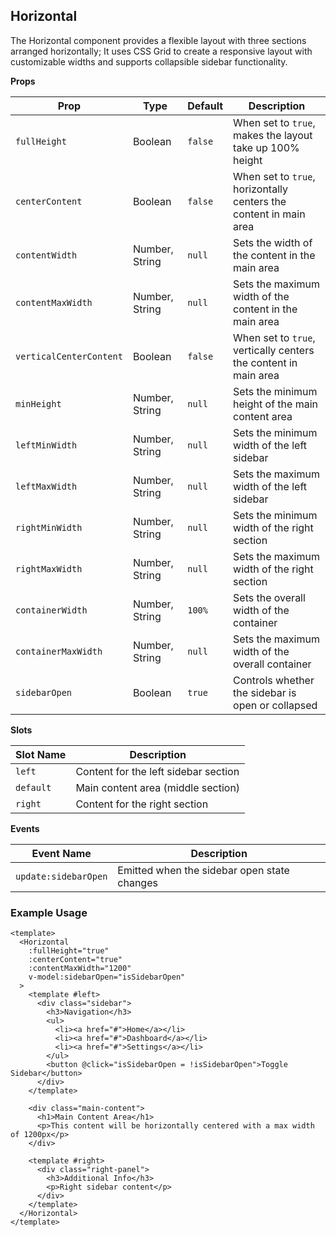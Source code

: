 ## Horizontal

The Horizontal component provides a flexible layout with three sections arranged horizontally;
It uses CSS Grid to create a responsive layout with customizable widths and supports collapsible sidebar functionality.

**Props**

| Prop                    | Type             | Default | Description                                                       |
|-------------------------|------------------|---------|-------------------------------------------------------------------|
| `fullHeight`            | Boolean          | `false` | When set to `true`, makes the layout take up 100% height          |
| `centerContent`         | Boolean          | `false` | When set to `true`, horizontally centers the content in main area |
| `contentWidth`          | Number, String   | `null`  | Sets the width of the content in the main area                    |
| `contentMaxWidth`       | Number, String   | `null`  | Sets the maximum width of the content in the main area            |
| `verticalCenterContent` | Boolean          | `false` | When set to `true`, vertically centers the content in main area   |
| `minHeight`             | Number, String   | `null`  | Sets the minimum height of the main content area                  |
| `leftMinWidth`          | Number, String   | `null`  | Sets the minimum width of the left sidebar                        |
| `leftMaxWidth`          | Number, String   | `null`  | Sets the maximum width of the left sidebar                        |
| `rightMinWidth`         | Number, String   | `null`  | Sets the minimum width of the right section                       |
| `rightMaxWidth`         | Number, String   | `null`  | Sets the maximum width of the right section                       |
| `containerWidth`        | Number, String   | `100%`  | Sets the overall width of the container                           |
| `containerMaxWidth`     | Number, String   | `null`  | Sets the maximum width of the overall container                   |
| `sidebarOpen`           | Boolean          | `true`  | Controls whether the sidebar is open or collapsed                 |

**Slots**

| Slot Name | Description                                  |
|-----------|----------------------------------------------|
| `left`    | Content for the left sidebar section         |
| `default` | Main content area (middle section)           |
| `right`   | Content for the right section                |

**Events**

| Event Name           | Description                                                |
|----------------------|------------------------------------------------------------|
| `update:sidebarOpen` | Emitted when the sidebar open state changes                |

### Example Usage

```vue
<template>
  <Horizontal 
    :fullHeight="true"
    :centerContent="true"
    :contentMaxWidth="1200"
    v-model:sidebarOpen="isSidebarOpen"
  >
    <template #left>
      <div class="sidebar">
        <h3>Navigation</h3>
        <ul>
          <li><a href="#">Home</a></li>
          <li><a href="#">Dashboard</a></li>
          <li><a href="#">Settings</a></li>
        </ul>
        <button @click="isSidebarOpen = !isSidebarOpen">Toggle Sidebar</button>
      </div>
    </template>
    
    <div class="main-content">
      <h1>Main Content Area</h1>
      <p>This content will be horizontally centered with a max width of 1200px</p>
    </div>
    
    <template #right>
      <div class="right-panel">
        <h3>Additional Info</h3>
        <p>Right sidebar content</p>
      </div>
    </template>
  </Horizontal>
</template>
```
